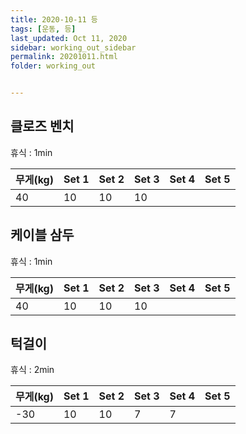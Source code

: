 ```yaml
---
title: 2020-10-11 등
tags: [운동, 등]
last_updated: Oct 11, 2020
sidebar: working_out_sidebar
permalink: 20201011.html
folder: working_out


---
```


## 클로즈 벤치

휴식 : 1min

| 무게(kg) | Set 1 | Set 2 | Set 3 | Set 4 | Set 5 |
| -------- | ----- | ----- | ----- | ----- | ----- |
| 40       | 10    | 10    | 10    |       |       |

## 케이블 삼두

휴식 : 1min

| 무게(kg) | Set 1 | Set 2 | Set 3 | Set 4 | Set 5 |
| -------- | ----- | ----- | ----- | ----- | ----- |
| 40       | 10    | 10    | 10    |       |       |

## 턱걸이

휴식 : 2min

| 무게(kg) | Set 1 | Set 2 | Set 3 | Set 4 | Set 5 |
| -------- | ----- | ----- | ----- | ----- | ----- |
| -30      | 10    | 10    | 7     | 7     |       |